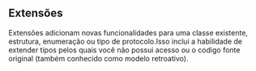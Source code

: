## Extensões

Extensões adicionam novas funcionalidades para uma classe existente, estrutura, enumeração ou tipo de protocolo.Isso inclui a habilidade de extender tipos pelos quais você não possui acesso ou o codigo fonte original (também conhecido como modelo retroativo).